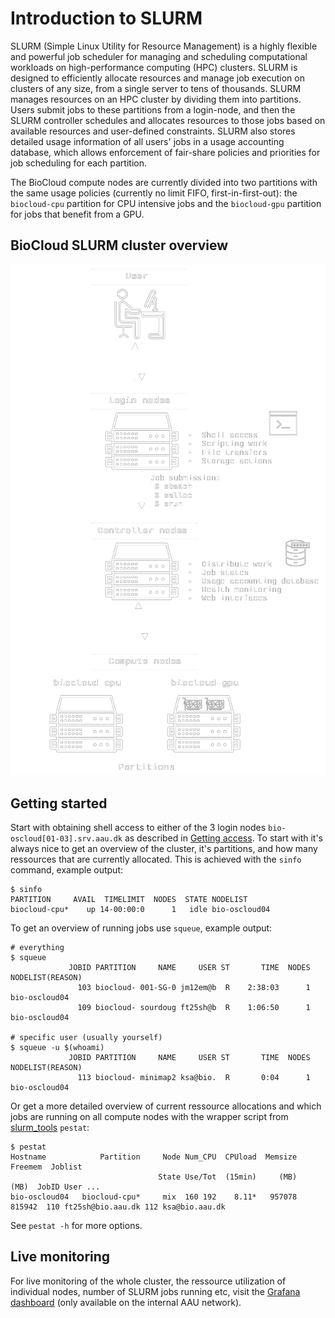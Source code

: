 # Introduction to SLURM
SLURM (Simple Linux Utility for Resource Management) is a highly flexible and powerful job scheduler for managing and scheduling computational workloads on high-performance computing (HPC) clusters. SLURM is designed to efficiently allocate resources and manage job execution on clusters of any size, from a single server to tens of thousands. SLURM manages resources on an HPC cluster by dividing them into partitions. Users submit jobs to these partitions from a login-node, and then the SLURM controller schedules and allocates resources to those jobs based on available resources and user-defined constraints. SLURM also stores detailed usage information of all users' jobs in a usage accounting database, which allows enforcement of fair-share policies and priorities for job scheduling for each partition.

The BioCloud compute nodes are currently divided into two partitions with the same usage policies (currently no limit FIFO, first-in-first-out): the `biocloud-cpu` partition for CPU intensive jobs and the `biocloud-gpu` partition for jobs that benefit from a GPU. 

## BioCloud SLURM cluster overview
![SLURM overview](img/slurm-overview-inverted.png)

## Getting started
Start with obtaining shell access to either of the 3 login nodes `bio-oscloud[01-03].srv.aau.dk` as described in [Getting access](../access.md). To start with it's always nice to get an overview of the cluster, it's partitions, and how many ressources that are currently allocated. This is achieved with the `sinfo` command, example output:

```
$ sinfo
PARTITION     AVAIL  TIMELIMIT  NODES  STATE NODELIST
biocloud-cpu*    up 14-00:00:0      1   idle bio-oscloud04
```

To get an overview of running jobs use `squeue`, example output:
```
# everything
$ squeue
             JOBID PARTITION     NAME     USER ST       TIME  NODES NODELIST(REASON)
               103 biocloud- 001-SG-0 jm12em@b  R    2:38:03      1 bio-oscloud04
               109 biocloud- sourdoug ft25sh@b  R    1:06:50      1 bio-oscloud04

# specific user (usually yourself)
$ squeue -u $(whoami)
             JOBID PARTITION     NAME     USER ST       TIME  NODES NODELIST(REASON)
               113 biocloud- minimap2 ksa@bio.  R       0:04      1 bio-oscloud04
```

Or get a more detailed overview of current ressource allocations and which jobs are running on all compute nodes with the wrapper script from [slurm_tools](https://github.com/OleHolmNielsen/Slurm_tools) `pestat`:
```
$ pestat
Hostname            Partition     Node Num_CPU  CPUload  Memsize  Freemem  Joblist
                                 State Use/Tot  (15min)     (MB)     (MB)  JobID User ...
bio-oscloud04   biocloud-cpu*     mix  160 192    8.11*   957078   815942  110 ft25sh@bio.aau.dk 112 ksa@bio.aau.dk
```

See `pestat -h` for more options.

## Live monitoring
For live monitoring of the whole cluster, the ressource utilization of individual nodes, number of SLURM jobs running etc, visit the [Grafana dashboard](http://bio-ospikachu04.srv.aau.dk:3000/) (only available on the internal AAU network).
